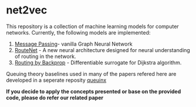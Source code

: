 # net2vec

This repository is a collection of machine learning models for computer networks.
Currently, the following models are implemented:

1. [Message Passing](mpnn)- vanilla Graph Neural Network
1. [RouteNet](routenet) - A new neural architecture designed for neural understanding of routing in the network.
1. [Routing by Backprop](routing_by_backprop) - Differentiable surrogate for Dijkstra algorithm.

Queuing theory baselines used in many of the papers refered here are developed in a seperate reposity [queuinx](https://github.com/krzysztofrusek/queuinx)

**If you decide to apply the concepts presented or base on the provided code, please do refer our related paper**


